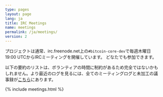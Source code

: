 ```yaml
---
type: pages
layout: page
lang: ja
title: IRC Meetings
name: meetings
permalink: /ja/meetings/
version: 2
---
```

プロジェクトは通常、irc.freenode.net上の`#bitcoin-core-dev`で毎週木曜日19:00 UTCからIRCミーティングを開催しています。
どなたでも参加できます。

以下の要約のリストは、ボランティアの時間に制約があるため完全ではないかもしれません。より最近のログを見るには、全てのミーティングログと未加工の議事録が[こちら](http://www.erisian.com.au/meetbot/bitcoin-core-dev/)にあります。

{% include meetings.html %}
